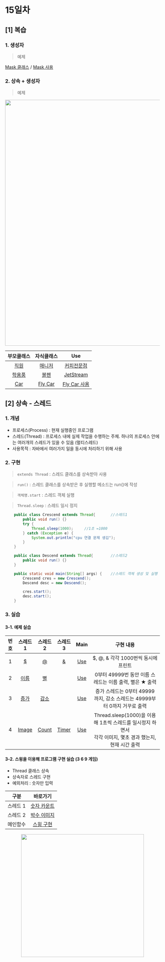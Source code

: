 # 15일차
## [1] 복습
### 1. 생성자
>예제

[Mask 클래스](./src/복습/Mask.java) / [Mask 사용](./src/생성자/Mask사용.java)

### 2. 상속 + 생성자

>예제
<p align="center"><img src="https://user-images.githubusercontent.com/64455378/221480649-f2820fab-ac3b-4f1e-9f9c-d3fc2843b970.PNG" width=800> </p>

|부모클래스|자식클래스|Use|
|:---:|:---:|:---:|
|[직원](./src/상속기본/직원.java)|[매니저](./src/상속기본/매니저.java)|[커피전문점](./src/상속기본/커피전문점.java)|
|[학용품](./src/상속기본/학용품.java)|[볼펜](./src/상속기본/볼펜.java)|[JetStream](./src/상속기본/제트스트림.java)|
|[Car](./src/상속기본/Car.java)|[Fly Car](./src/상속기본/FlyCar.java)|[Fly Car 사용](./src/상속기본/FlyCar사용.java)|

## [2] 상속 - 스레드

### 1. 개념
- 프로세스(Process) : 현재 실행중인 프로그램
- 스레드(Thread) : 프로세스 내에 실제 작업을 수행하는 주체. 하나의 프로세스 안에는 여러개의 스레드가 있을 수 있음 (멀티스레드)
- 사용목적 : 자바에서 여러가지 일을 동시에 처리하기 위해 사용

### 2. 구현

>`extends Thread` : 스레드 클래스를 상속받아 사용

>`run()` : 스레드 클래스를 상속받은 후 실행할 메소드는 run()에 작성

>`객체명.start` : 스레드 객체 실행

>`Thread.sleep` : 스레드 일시 정지

```java
    public class Crescend extends Thread{       //스레드1
        public void run() {}
        try {
			Thread.sleep(1000);		//1초 =1000
		} catch (Exception e) {
			System.out.println("cpu 연결 문제 생김");
		}
    }

    public class Descend extends Thread{        //스레드2
        public void run() {}
    }

    public static void main(String[] args) {    //스레드 객체 생성 및 실행
        Crescend cres = new Crescend();
        Descend desc = new Descend();

        cres.start();
        desc.start();
    }
```

### 3. 실습
#### 3-1. 예제 실습

|번호|스레드 1|스레드 2|스레드 3|Main|구현 내용|
|:---:|:---:|:---:|:---:|:---:|:---:|
|1|[$](./src/상속응용/one.java)|[@](./src/상속응용/two.java)|[&](./src/상속응용/three.java)|[Use](./src/상속응용/three.java)|$, @, & 각각 1000번씩 동시에 프린트|
|2|[이름](./src/상속응용/이름스레드.java)|[별](./src/상속응용/별스레드.java)||[Use](./src/상속응용/별이름스레드사용.java)|0부터 49999번 동안 이름 스레드는 이름 출력, 별은 ★ 출력|
|3|[증가](./src/상속응용/증가스레드.java)|[감소](./src/상속응용/감소스레드.java)||[Use](./src/상속응용/증가감소스레드사용.java)|증가 스레드는 0부터 49999 까지, 감소 스레드는 49999부터 0까지 거꾸로 출력|
|4|[Image](./src/상속응용/이미지스레드.java)|[Count](./src/상속응용/카운트스레드.java)|[Timer](./src/상속응용/타이머스레드.java)|[Use](./src/상속응용/PC방상황표.java)|Thread.sleep(1000)을 이용해 1초씩 스레드를 일시정지 하면서 <br> 각각 이미지, 몇초 경과 했는지, 현재 시간 출력


#### 3-2. 스윙을 이용해 프로그램 구현 실습 (3 6 9 게임)

- Thread 클래스 상속
- 상속자로 스레드 구현
- 예외처리 : 숫자만 입력

|구분|바로가기|
|:---:|:---:|
|스레드 1 |[숫자 카운트](./src/상속응용/Game369.java)|
|스레드 2 |[박수 이미지](./src/상속응용/Game369img.java)|
|메인함수|[스윙 구현](./src/상속응용/Game369Main.java)|

<p align="center"><img src="https://user-images.githubusercontent.com/64455378/221518023-fd0b515d-a862-4068-891b-2ade84c1e9ce.gif" width=400> </p>

